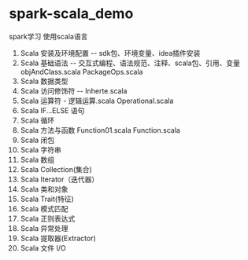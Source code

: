# spark-scala_demo
spark学习 使用scala语言

1. Scala 安装及环境配置 -- sdk包、环境变量、idea插件安装
1. Scala 基础语法 -- 交互式编程、语法规范、注释、scala包、引用、变量 objAndClass.scala PackageOps.scala
1. Scala 数据类型
1. Scala 访问修饰符 -- Inherte.scala
1. Scala 运算符 - 逻辑运算.scala Operational.scala
1. Scala IF...ELSE 语句
1. Scala 循环
1. Scala 方法与函数 Function01.scala  Function.scala 
1. Scala 闭包
1. Scala 字符串
1. Scala 数组
1. Scala Collection(集合)
1. Scala Iterator（迭代器）
1. Scala 类和对象
1. Scala Trait(特征)
1. Scala 模式匹配
1. Scala 正则表达式
1. Scala 异常处理
1. Scala 提取器(Extractor)
1. Scala 文件 I/O
